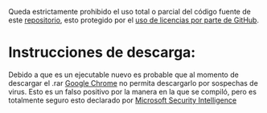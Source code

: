 Queda estrictamente prohibido el uso total o parcial del código fuente de este [repositorio](https://github.com/Kykal/constanciaDeUsoPorEquipo), esto protegido por el [uso de licencias por parte de GitHub](https://docs.github.com/en/github/creating-cloning-and-archiving-repositories/licensing-a-repository#choosing-the-right-license).

# Instrucciones de descarga:

Debido a que es un ejecutable nuevo es probable que al momento de descargar el .rar [Google Chrome](https://www.google.com/intl/es_mx/chrome/) no permita descargarlo por sospechas de virus. Esto es un falso positivo por la manera en la que se compiló, pero es totalmente seguro esto declarado por [Microsoft Security Intelligence](https://www.microsoft.com/en-us/wdsi/submission/9c5b8dbd-b6a9-4784-82b0-4d5ff8bae2fd)
